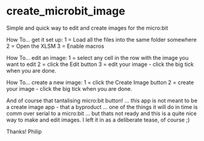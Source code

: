 # create_microbit_image
Simple and quick way to edit and create images for the micro:bit

How To... get it set up:
1 = Load all the files into the same folder somewhere
2 = Open the XLSM
3 = Enable macros

How To... edit an image:
1 = select any cell  in the row with the image you want to edit
2 = click the Edit button
3 = edit your image - click the big tick when you are done.

How To... create a new image:
1 = click the Create Image button
2 = create your image - click the big tick when you are done.

And of course that tantalising micro:bit button!
... this app is not meant to be a create image app - that a byproduct
... one of the things it will do in time is comm over serial to a micro:bit
... but thats not ready and this is a quite nice way to make and edit images.
I left it in as a deliberate tease, of course ;)

Thanks!
Philip
